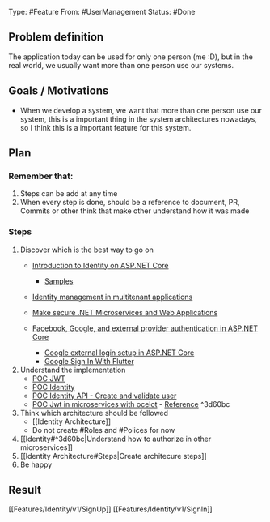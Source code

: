 Type: #Feature
From: #UserManagement
Status: #Done

## Problem definition
The application today can be used for only one person (me :D), but in the real world, we usually want more than one person use our systems.

## Goals / Motivations

- When we develop a system, we want that more than one person use our system, this is a important thing in the system architectures nowadays, so I think this is a important feature for this system.

## Plan
### Remember that:
1. Steps can be add at any time
2. When every step is done, should be a reference to document, PR, Commits or other think that make other understand how it was made 

### Steps
 1. Discover which is the best way to go on
	- [Introduction to Identity on ASP.NET Core](https://docs.microsoft.com/en-us/aspnet/core/security/authentication/identity?view=aspnetcore-6.0&tabs=visual-studio)
		- [Samples](https://github.com/dotnet/AspNetCore.Docs/tree/main/aspnetcore/security/authentication/identity/sample)
	- [Identity management in multitenant applications](https://docs.microsoft.com/en-us/azure/architecture/multitenant-identity/)
	- [Make secure .NET Microservices and Web Applications](https://docs.microsoft.com/en-us/dotnet/architecture/microservices/secure-net-microservices-web-applications/)


	- [Facebook, Google, and external provider authentication in ASP.NET Core](https://docs.microsoft.com/en-us/aspnet/core/security/authentication/social/?view=aspnetcore-6.0&tabs=visual-studio)
		- [Google external login setup in ASP.NET Core](https://docs.microsoft.com/en-us/aspnet/core/security/authentication/social/google-logins?view=aspnetcore-6.0)
		- [Google Sign In With Flutter](https://medium.flutterdevs.com/google-sign-in-with-flutter-8960580dec96)
2.  Understand the implementation
	- [POC JWT](https://github.com/gumberss/Sandboxinator/tree/master/C%23/POCs/Authentication/Auth-POC)
	- [POC Identity](https://github.com/gumberss/Sandboxinator/tree/master/C%23/POCs/Authentication/Identity)
	- [POC Identity API - Create and validate user](https://github.com/gumberss/Sandboxinator/tree/master/C%23/POCs/Authentication/IdentityApi)
	- [POC Jwt in microservices with ocelot](https://github.com/gumberss/Sandboxinator/tree/master/C%23/POCs/Authentication/Ocelot) - [Reference](https://www.c-sharpcorner.com/article/jwt-authentication-in-microservices/) ^3d60bc
3. Think which architecture should be followed
	- [[Identity Architecture]]
	- Do not create #Roles and #Polices for now
5. [[Identity#^3d60bc|Understand how to authorize in other microservices]]
7. [[Identity Architecture#Steps|Create architecure steps]]
15. Be happy

## Result
[[Features/Identity/v1/SignUp]]
[[Features/Identity/v1/SignIn]]
